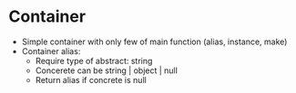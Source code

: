# Container
- Simple container with only few of main function (alias, instance, make)
- Container alias:
  - Require type of abstract: string
  - Concerete can be string | object | null
  - Return alias if concrete is null